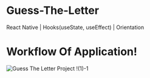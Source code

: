 # Guess-The-Letter
React Native | Hooks(useState, useEffect) | Orientation

# Workflow Of Application!
![Guess The Letter Project !(1)-1](https://user-images.githubusercontent.com/68456350/125152720-2ba6c780-e16c-11eb-9330-64c6afd940c6.png)




